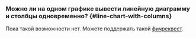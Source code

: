 ### Можно ли на одном графике вывести линейную диаграмму и столбцы одновременно? {#line-chart-with-columns}

 Пока такой возможности нет. Можете поддержать такой [фичреквест]( https://cloud.yandex.ru/features/878).  
